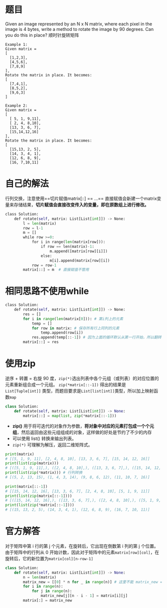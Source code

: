 # 题目
Given an image represented by an N x N matrix, where each pixel in the image is 4 bytes, write a method to rotate the image by 90 degrees. Can you do this in place?
顺时针旋转矩阵
```
Example 1:
Given matrix = 
[
  [1,2,3],
  [4,5,6],
  [7,8,9]
],
Rotate the matrix in place. It becomes:
[
  [7,4,1],
  [8,5,2],
  [9,6,3]
]

Example 2:
Given matrix =
[
  [ 5, 1, 9,11],
  [ 2, 4, 8,10],
  [13, 3, 6, 7],
  [15,14,12,16]
], 
Rotate the matrix in place. It becomes:
[
  [15,13, 2, 5],
  [14, 3, 4, 1],
  [12, 6, 8, 9],
  [16, 7,10,11]
```

# 自己的解法
行列交换，注意使用==切片赋值matrix[::] == ...==
直接赋值会新建一个matrix变量来存储结果，**切片赋值会直接改变传入的变量，即在原数组上进行修改。**
```python
class Solution:
    def rotate(self, matrix: List[List[int]]) -> None:
        l = len(matrix)
        row = l-1
        m = []
        while row >=0:
            for i in range(len(matrix[row])):
                if row == len(matrix)-1:
                    m.append([matrix[row][i]])
                else:
                    m[i].append(matrix[row][i])
            row = row-1   
        matrix[::] = m  # 直接赋值不管用
```

# 相同思路不使用while
```python
class Solution:
    def rotate(self, matrix: List[List[int]]) -> None:
		res = []
		for i in range(len(matrix[0])): # 第i列上的元素
		    temp = []
		    for row in matrix: # 保存所有行上同列的元素
		        temp.append(row[i])
		    res.append(temp[::-1]) # 因为上面的循环默认从第一行开始，所以翻转 -> 不使用while
		matrix[::] = res
```

# 使用zip
逆序 + 转置 = 右旋 90 度，`zip(*)`选出列表中各个元组（或列表）的对应位置的元素重新组合成一个元组。
`zip(*matrix[::-1])` 得出的结果是 `List[Tuple[int]]` 类型，而题目要求是`List[list[int]]`类型，所以加上映射函数`map`
```python
class Solution:
    def rotate(self, matrix: List[List[int]]) -> None:
        matrix[::] = map(list, zip(*matrix[::-1]))
```
- **zip()** 用于将可迭代的对象作为参数，**将对象中对应的元素打包成一个个元组**，然后返回由这些元组组成的对象，这样做的好处是节约了不少的内存
- 可以使用 list() 转换来输出列表。
- `zip(*)` 可理解为解压，返回二维矩阵式。
```python
print(matrix)
# [[5, 1, 9, 11], [2, 4, 8, 10], [13, 3, 6, 7], [15, 14, 12, 16]] 
print(list(zip(matrix)))
# [([5, 1, 9, 11],), ([2, 4, 8, 10],), ([13, 3, 6, 7],), ([15, 14, 12, 16],)] 
print(list(zip(*matrix))) # 行列转换
# [(5, 2, 13, 15), (1, 4, 3, 14), (9, 8, 6, 12), (11, 10, 7, 16)]
        
print(matrix[::-1])
# [[15, 14, 12, 16], [13, 3, 6, 7], [2, 4, 8, 10], [5, 1, 9, 11]] 
print(list(zip(matrix[::-1])))      
# [([15, 14, 12, 16],), ([13, 3, 6, 7],), ([2, 4, 8, 10],), ([5, 1, 9, 11],)] 
print(list(zip(*matrix[::-1])))
# [(15, 13, 2, 5), (14, 3, 4, 1), (12, 6, 8, 9), (16, 7, 10, 11)]
```
# 官方解答
对于矩阵中第 i 行的第 j 个元素，在旋转后，它出现在倒数第 i 列的第 j 个位置。
由于矩阵中的行列从 0 开始计数，因此对于矩阵中的元素`matrix[row][col]`，在旋转后，它的新位置为`matrix[col][n-row-1]`
```python
class Solution:
    def rotate(self, matrix: List[List[int]]) -> None:
        n = len(matrix)
        matrix_new = [[0] * n for _ in range(n)] # 这里不能 matrix_new = matrix 或 matrix_new = matrix[:] 因为是引用拷贝
        for i in range(n):
            for j in range(n):
                matrix_new[j][n - i - 1] = matrix[i][j]
        matrix[:] = matrix_new
```
